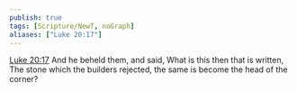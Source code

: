 ```yaml
---
publish: true
tags: [Scripture/NewT, noGraph]
aliases: ["Luke 20:17"]
---
```

[Luke 20:17](https://churchofjesuschrist.org/study/scriptures/nt/luke/20?lang=eng&id=p17#p17) And he beheld them, and said, What is this then that is written, The stone which the builders rejected, the same is become the head of the corner?
